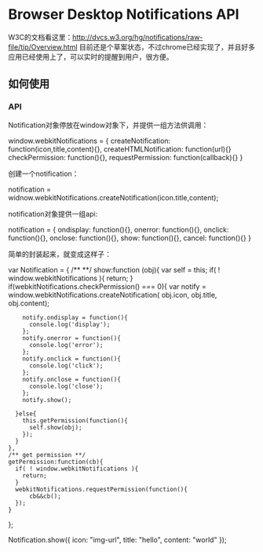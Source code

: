 # Browser Desktop Notifications API

W3C的文档看这里：http://dvcs.w3.org/hg/notifications/raw-file/tip/Overview.html
目前还是个草案状态，不过chrome已经实现了，并且好多应用已经使用上了，可以实时的提醒到用户，很方便。

## 如何使用
  
### API

  Notification对象停放在window对象下，并提供一组方法供调用：

  window.webkitNotifications = {
    createNotification: function(icon,title,content){},
    createHTMLNotification: function(url){}
    checkPermission: function(){},
    requestPermission: function(callback){}
  }

  创建一个notification：

  notification = widnow.webkitNotifications.createNotification(icon.title,content);

  notification对象提供一组api:

  notification = {
    ondisplay: function(){},
    onerror: function(){},
    onclick: function(){},
    onclose: function(){},
    show: function(){},
    cancel: function(){}
  }

  简单的封装起来，就变成这样子：

  var Notification = {
    /** **/
    show:function (obj){
      var self = this;
      if( ! window.webkitNotifications ){
        return;
      }
      if(webkitNotifications.checkPermission() === 0){
        var notify = window.webkitNotifications.createNotification( obj.icon, obj.title, obj.content);

        notify.ondisplay = function(){
          console.log('display');
        };
        notify.onerror = function(){
          console.log('error');
        };
        notify.onclick = function(){
          console.log('click');
        };
        notify.onclose = function(){
          console.log('close');
        };
        notify.show();

      }else{
        this.getPermission(function(){
          self.show(obj);
        });
      }
    },
    /** get permission **/
    getPermission:function(cb){
      if( ! window.webkitNotifications ){
        return;
      }
      webkitNotifications.requestPermission(function(){
          cb&&cb();
      });
    }
  };

  Notification.show({
    icon: "img-url",
    title: "hello",
    content: "world"
  });
